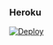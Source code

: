### Heroku
[![Deploy](https://www.herokucdn.com/deploy/button.svg)](https://heroku.com/deploy?template=https://github.com/pedro1287/tgevea)
